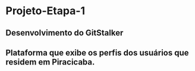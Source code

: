 # Projeto-Etapa-1
## Desenvolvimento do GitStalker
## Plataforma que exibe os perfis dos usuários que residem em Piracicaba.

